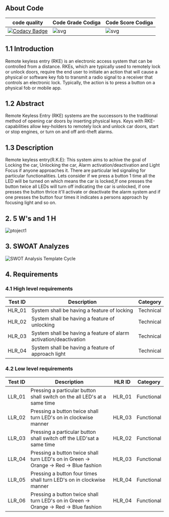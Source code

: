 ## About Code
|code quality| Code Grade Codiga | Code Score Codiga
|------------|----------------|-------------------|
|[![Codacy Badge](https://app.codacy.com/project/badge/Grade/131382834c4544179992d340ef423bd3)](https://www.codacy.com/gh/vinayaksinghmokhashi/M3_Group8/dashboard?utm_source=github.com&amp;utm_medium=referral&amp;utm_content=vinayaksinghmokhashi/M3_Group8&amp;utm_campaign=Badge_Grade)|![svg](https://user-images.githubusercontent.com/46382398/158003126-9b30a04d-4a98-4a68-b70b-c6b16eabb3c9.svg)|![svg](https://user-images.githubusercontent.com/46382398/158003135-ce91165f-3236-4a1c-80f1-85eb90e9622c.svg) |



## 1.1 Introduction
Remote keyless entry (RKE) is an electronic access system that can be controlled from a distance. RKEs, which are typically used to remotely lock or unlock doors, require the end user to initiate an action that will cause a physical or software key fob to transmit a radio signal to a receiver that controls an electronic lock. Typically, the action is to press a button on a physical fob or mobile app.

## 1.2 Abstract
Remote Keyless Entry (RKE) systems are the successors to the traditional method of opening car doors by inserting physical keys. Keys with RKE-capabilities allow key-holders to remotely lock and unlock car doors, start or stop engines, or turn on and off anti-theft alarms.

## 1.3 Description
Remote keyless entry(R.K.E): This system aims to achive the goal of Locking the car, Unlocking the car, Alarm activation/deactivation and Light Focus if anyone approaches it. There are particular led signaling for particular functionalities. Lets consider if we press a button 1 time all the LED will be turned on which means the car is locked,If one presses the button twice all LEDs will turn off indicating the car is unlocked, if one presses the button thrice it'll activate or deactivate the alarm system and if one presses the button four times it indicates a persons approach by focusing light and so on.

## 2. 5 W's and 1 H
![ptoject1](https://user-images.githubusercontent.com/98843684/157908184-842ca417-1321-42af-ac82-954a64158f3b.png)

## 3. SWOAT Analyzes
![SWOT Analysis Template Cycle](https://user-images.githubusercontent.com/98843684/157908266-f0917d7f-196c-4f08-bfd4-8b8bd24dc0f3.png)

## 4. Requirements

### 4.1 High level requirements

| Test ID | Description | Category | 
|---------|-------------|----------|
|HLR_01|System shall be having a feature of locking|Technical|
|HLR_02|System shall be having a feature of unlocking |Technical|
|HLR_03|System shall be having a feature of alarm activation/deactivation|Technical|
|HLR_04|System shall be having a feature of approach light|Technical|

### 4.2 Low level requirements

| Test ID | Description |HLR ID | Category | 
|---------|-------------|-------|----------|
|LLR_01 | Pressing a particular button shall switch on the all LED's at a same time|HLR_01|Functional|
|LLR_02|Pressing a button twice shall turn LED's on in clockwise manner|HLR_03|Functional|
|LLR_03|Pressing a particular button shall switch off the LED'sat a same time |HLR_02|Functional|
|LLR_04|Pressing a button twice shall turn LED's on in Green -> Orange -> Red -> Blue fashion|HLR_03| Functional|
|LLR_05|Pressing a button four times shall turn LED's on in clockwise manner|HLR_04|Functional|
|LLR_06|Pressing a button twice shall turn LED's on in Green -> Orange -> Red -> Blue fashion|HLR_04|Functional|
